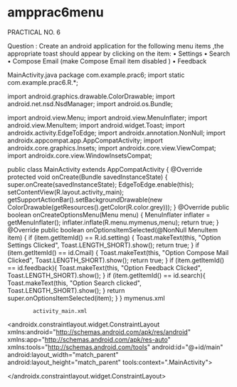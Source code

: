 # ampprac6menu
PRACTICAL NO.  6

Question : 
Create an android application for the following menu items ,the appropriate
toast should appear by clicking on the item:
• Settings
• Search
• Compose Email (make Compose Email item disabled )
• Feedback


MainActivity.java
package com.example.prac6;
import static com.example.prac6.R.*;

import android.graphics.drawable.ColorDrawable;
import android.net.nsd.NsdManager;
import android.os.Bundle;

import android.view.Menu;
import android.view.MenuInflater;
import android.view.MenuItem;
import android.widget.Toast;
import androidx.activity.EdgeToEdge;
import androidx.annotation.NonNull;
import androidx.appcompat.app.AppCompatActivity;
import androidx.core.graphics.Insets;
import androidx.core.view.ViewCompat;
import androidx.core.view.WindowInsetsCompat;


public class MainActivity extends AppCompatActivity {
    @Override
    protected void onCreate(Bundle savedInstanceState) {
        super.onCreate(savedInstanceState);
        EdgeToEdge.enable(this);
        setContentView(R.layout.activity_main);
        getSupportActionBar().setBackgroundDrawable(new ColorDrawable(getResources().getColor(R.color.grey)));
    }
    @Override
    public boolean onCreateOptionsMenu(Menu menu) {
        MenuInflater inflater = getMenuInflater();
        inflater.inflate(R.menu.mymenus,menu);
        return true;
    }
    @Override
    public boolean onOptionsItemSelected(@NonNull MenuItem item) {
        if (item.getItemId() == R.id.setting) {
            Toast.makeText(this, "Option Settings Clicked", Toast.LENGTH_SHORT).show();
            return true;
        }
        if (item.getItemId() == id.Cmail) {
            Toast.makeText(this, "Option Compose Mail Clicked", Toast.LENGTH_SHORT).show();
            return true;
        }
        if (item.getItemId() == id.feedback){
            Toast.makeText(this, "Option Feedback Clicked", Toast.LENGTH_SHORT).show();
        }
        if (item.getItemId() == id.search){
            Toast.makeText(this, "Option Search clicked", Toast.LENGTH_SHORT).show();
        }
        return super.onOptionsItemSelected(item);
    }
}
				mymenus.xml
<?xml version="1.0" encoding="utf-8"?>
<menu xmlns:android="http://schemas.android.com/apk/res/android">
    <item android:id="@+id/search" android:title="Search"></item>
    <item android:id="@+id/Cmail" android:title="Compose Mail" android:enabled="false"></item>
    <item android:id="@+id/feedback" android:title="Feedback"></item>
    <item android:id="@+id/setting" android:title="Settings"></item>
</menu>


			activity_main.xml

<?xml version="1.0" encoding="utf-8"?>
<androidx.constraintlayout.widget.ConstraintLayout xmlns:android="http://schemas.android.com/apk/res/android"
    xmlns:app="http://schemas.android.com/apk/res-auto"
    xmlns:tools="http://schemas.android.com/tools"
    android:id="@+id/main"
    android:layout_width="match_parent"
    android:layout_height="match_parent"
    tools:context=".MainActivity">
    <TextView
        android:layout_width="match_parent"
        android:layout_height="wrap_content"
        android:paddingVertical="40sp"
        android:text="Practical 6"
        android:textColor="@color/black"
        android:textSize="30sp"
        android:textStyle="bold"
        app:layout_constraintBottom_toBottomOf="parent"
        app:layout_constraintEnd_toEndOf="parent"
        app:layout_constraintHorizontal_bias="0.0"
        app:layout_constraintStart_toStartOf="parent"
        app:layout_constraintTop_toTopOf="parent"
        app:layout_constraintVertical_bias="0.099" />

</androidx.constraintlayout.widget.ConstraintLayout>




